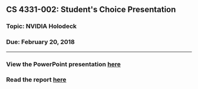 ## CS 4331-002: Student's Choice Presentation
### Topic: NVIDIA Holodeck
### Due: February 20, 2018
***
### View the PowerPoint presentation [here](http://swoldemi.me/VR-SC/)
### Read the report [here](http://myweb.ttu.edu/swoldemi/Simon-Woldemichael_Students-Choice-Presentation.pdf)